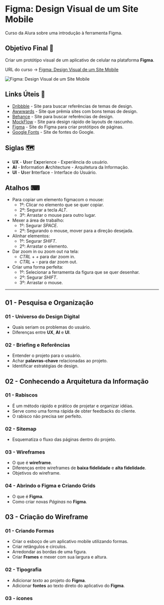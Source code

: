 # Figma: Design Visual de um Site Mobile

Curso da Alura sobre uma introdução à ferramenta Figma.

## Objetivo Final &#x1F3AF;

Criar um protótipo visual de um aplicativo de celular na plataforma **Figma**.

URL do curso -> [Figma: Design Visual de um Site Mobile](https://cursos.alura.com.br/course/figma-design-visual-site-mobile/faq)

![Figma: Design Visual de um Site Mobile](https://www.alura.com.br/assets/api/share/curso-figma-design-visual-site-mobile.png)

## Links Úteis &#x1F517;
* [Dribbble](https://dribbble.com/) - Site para buscar referências de temas de design.
* [Awwwards](https://www.awwwards.com/) - Site que prêmia sites com bons temas de design.
* [Behance](https://www.behance.net/) - Site para buscar referências de design.
* [MockFlow](https://www.mockflow.com/) - Site para design rápido de layouts de rascunho.
* [Figma](https://www.figma.com/) - Site do Figma para criar protótipos de páginas.
* [Google Fonts](https://fonts.google.com/) - Site de fontes do Google.

## Siglas &#x1F5FA;
* **UX** - **U**ser E**x**perience - Experiência do usuário.
* **AI** - **I**nformation **A**rchitecture - Arquitetura da Informação.
* **UI** - **U**ser **I**nterface - Interface do Usuário.

## Atalhos &#x2328;
* Para copiar um elemento figmacom o mouse:
    * 1º: Clicar no elemento que se quer copiar.
    * 2º: Segurar a tecla *ALT*.
    * 3º: Arrastar o mouse para outro lugar.
* Mexer a área de trabalho:
    * 1º: Segurar *SPACE*.
    * 2º: Segurando o mouse, mover para a direção desejada.
* Alinhar elementos:
    * 1º: Segurar *SHIFT*.
    * 2º: Arrastar o elemento.
* Dar zoom in ou zoom out na tela:
    * *CTRL* + *+* para dar zoom in.
    * *CTRL* + *-* para dar zoom out.
* Criar uma forma perfeita:
    * 1º: Selecionar a ferramenta da figura que se quer desenhar.
    * 2º: Segurar *SHIFT*.
    * 3º: Arrastar o mouse.

<hr>

## 01 - Pesquisa e Organização

### 01 - Universo do Design Digital
* Quais seriam os problemas do usuário.
* Diferenças entre **UX**, **AI** e **UI**.

### 02 - Briefing e Referências
* Entender o projeto para o usuário.
* Achar **palavras-chave** relacionadas ao projeto.
* Identificar estratégias de design.

## 02 -  Conhecendo a Arquitetura da Informação

### 01 - Rabiscos
* É um método rápido e prático de projetar e organizar idéias.
* Serve como uma forma rápida de obter feedbacks do cliente.
* O rabisco não precisa ser perfeito.

### 02 - Sitemap
* Esquematiza o fluxo das páginas dentro do projeto.

### 03 - Wireframes
* O que é **wireframe**.
* Diferenças entre wireframes de **baixa fidelidade** e **alta fidelidade**.
* Objetivos do wireframe.

### 04 - Abrindo o Figma e Criando Grids
* O que é **Figma**.
* Como criar novas *Páginas* no **Figma**.

## 03 - Criação do Wireframe

### 01 - Criando Formas
* Criar o esboço de um aplicativo mobile utilizando formas.
* Criar retângulos e circulos.
* Arredondar as bordas de uma figura.
* Criar **Frames** e mexer com sua largura e altura.

### 02 - Tipografia
* Adicionar *texto* ao projeto do **Figma**.
* Adicionar **fontes** ao texto direto do aplicativo do **Figma**.

### 03 - ícones